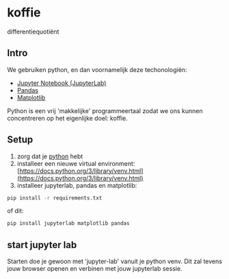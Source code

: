 # koffie
differentiequotiënt

## Intro

We gebruiken python, en dan voornamelijk deze techonologiën:

- [Jupyter Notebook (JupyterLab)](https://jupyter.org/)
- [Pandas](https://pandas.pydata.org/) 
- [Matplotlib](https://matplotlib.org/)


Python is een vrij 'makkelijke' programmeertaal zodat we ons kunnen concentreren op 
het eigenlijke doel: koffie.

## Setup

1) zorg dat je [python](https://www.python.org/) hebt 
2) installeer een nieuwe virtual environment: [https://docs.python.org/3/library/venv.html](https://docs.python.org/3/library/venv.html)
3) installeer jupyterlab, pandas en matplotlib:
```bash
pip install -r requirements.txt
```

of dit:
```bash
pip install jupyterlab matplotlib pandas
```


## start jupyter lab
Starten doe je gewoon met 'jupyter-lab' vanuit je python venv.
Dit zal tevens jouw browser openen en verbinen met jouw jupyterlab sessie.



